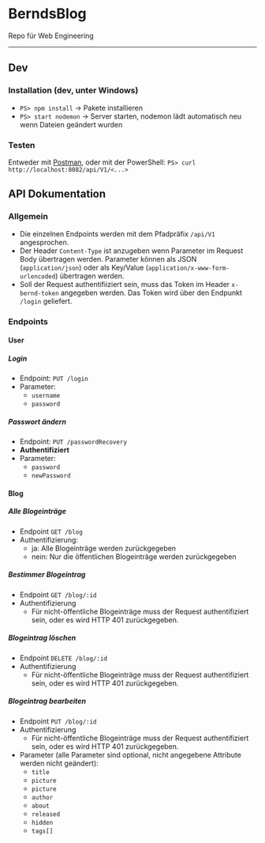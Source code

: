 # BerndsBlog
Repo für Web Engineering

---

## Dev

### Installation (dev, unter Windows)
 * `PS> npm install` -> Pakete installieren
 * `PS> start nodemon` -> Server starten, nodemon lädt automatisch neu wenn Dateien geändert wurden
 
### Testen

Entweder mit [Postman](https://www.getpostman.com/), oder mit der PowerShell: `PS> curl http://localhost:8082/api/V1/<...>`

## API Dokumentation

### Allgemein
* Die einzelnen Endpoints werden mit dem Pfadpräfix `/api/V1` angesprochen.
* Der Header `Content-Type` ist anzugeben wenn Parameter im Request Body übertragen werden. Parameter können als JSON (`application/json`) oder als Key/Value (`application/x-www-form-urlencoded`) übertragen werden.
* Soll der Request authentifiiziert sein, muss das Token im Header `x-bernd-token` angegeben werden. Das Token wird über den Endpunkt `/login` geliefert.

### Endpoints

#### User

##### Login
* Endpoint: `PUT /login`
* Parameter:
  * `username`
  * `password`

 
 ##### Passwort ändern
 * Endpoint: `PUT /passwordRecovery`
 * __Authentifiziert__
 * Parameter:
   * `password`
   * `newPassword`
  
#### Blog

##### Alle Blogeinträge
* Endpoint `GET /blog`
* Authentifizierung:
  * ja: Alle Blogeinträge werden zurückgegeben
  * nein: Nur die öffentlichen Blogeinträge werden zurückgegeben

##### Bestimmer Blogeintrag
* Endpoint `GET /blog/:id`
* Authentifizierung
  * Für nicht-öffentliche Blogeinträge muss der Request authentifiziert sein, oder es wird HTTP 401 zurückgegeben.

##### Blogeintrag löschen
* Endpoint `DELETE /blog/:id`
* Authentifizierung
  * Für nicht-öffentliche Blogeinträge muss der Request authentifiziert sein, oder es wird HTTP 401 zurückgegeben.

##### Blogeintrag bearbeiten
* Endpoint `PUT /blog/:id`
* Authentifizierung
  * Für nicht-öffentliche Blogeinträge muss der Request authentifiziert sein, oder es wird HTTP 401 zurückgegeben.
* Parameter (alle Parameter sind optional, nicht angegebene Attribute werden nicht geändert):
  * `title`
  * `picture`
  * `picture`
  * `author`
  * `about`
  * `released`
  * `hidden`
  * `tags[]`
